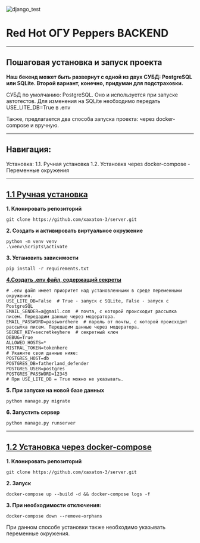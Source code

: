![django_test](https://github.com/xaxaton-3/server/actions/workflows/tests-runner.yml/badge.svg)

# Red Hot ОГУ Peppers BACKEND
___
## Пошаговая установка и запуск проекта

**Наш бекенд может быть развернут с одной из двух СУБД: PostgreSQL или SQLite. Второй вариант, конечно, придуман для подстраховки.**

СУБД по умолчанию: PostgreSQL. Оно и используется при запуске автотестов. Для изменения на SQLite необходимо передать USE_LITE_DB=True в .env

Также, предлагается два способа запуска проекта: через docker-compose и вручную.

___

## Навигация:

<a>Установка:</a>
<a name="#not-auto">1.1. Ручная установка</a>
<a name="auto">1.2. Установка через docker-compose</a>
<a name="env">- Переменные окружения</a>

___
## [1.1 Ручная установка](#not-auto)
**1. Клонировать репозиторий**
```
git clone https://github.com/xaxaton-3/server.git
```
**2. Создать и активировать виртуальное окружение**
```
python -m venv venv
.\venv\Scripts\activate
```
**3. Установить зависимости**
```
pip install -r requirements.txt
```
[**4.Создать .env файл, содержащий секреты**](#env)
```
# .env файл имеет приоритет над установленными в среде переменными окружения.
USE_LITE_DB=False  # True - запуск с SQLite, False - запуск с PostgreSQL
EMAIL_SENDER=a@gmail.com  # почта, с которой происходит рассылка писем. Передадим данные через модератора.
EMAIL_PASSWORD=passwordhere  # пароль от почты, с которой происходит рассылка писем. Передадим данные через модератора.
SECRET_KEY=secretkeyhere  # секретный ключ
DEBUG=True
ALLOWED_HOSTS=*
MISTRAL_TOKEN=tokenhere
# Укажите свои данные ниже:
POSTGRES_HOST=db
POSTGRES_DB=fatherland_defender
POSTGRES_USER=postgres
POSTGRES_PASSWORD=12345
# При USE_LITE_DB = True можно не указывать.
```

**5. При запуске на новой базе данных**
```
python manage.py migrate
```
**6. Запустить сервер**
```
python manage.py runserver
```

___
## [1.2 Установка через docker-compose](#auto)
**1. Клонировать репозиторий**
```
git clone https://github.com/xaxaton-3/server.git
```
**2. Запуск**
```
docker-compose up --build -d && docker-compose logs -f
```
**3. При необходимости отключения:**
```
docker-compose down --remove-orphans
```

При данном способе установки также необходимо указывать <a name="env">переменные окружения</a>.